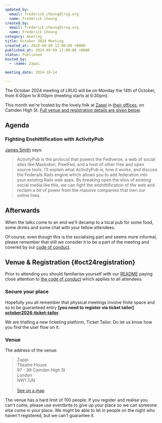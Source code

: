 ```yaml
---
updated_by:
  email: frederick.cheung@lrug.org
  name: Frederick Cheung
created_by:
  email: frederick.cheung@lrug.org
  name: Frederick Cheung
category: meeting
title: October 2024 Meeting
created_at: 2024-09-09 12:00:00 +0000
published_at: 2024-09-09 12:00:00 +0000
status: Published
hosted_by:
  - :name: Zappi

meeting_date: 2024-10-14

---
```


The October 2024 meeting of LRUG will be on Monday the 14th of
October, from 6:00pm to 8:00pm (meeting starts at 6:30pm).

This month we're hosted by the lovely folk at [Zappi](https://www.zappi.io/web/)
in [their offices][zappi-venue], on  Camden High St. [Full venue and
registration details are given below](#oct24registration).

## Agenda

### Fighting Enshittification with ActivityPub

[James Smith](https://mastodon.me.uk/@Floppy) says:

> ActivityPub is the protocol that powers the Fediverse, a web of social sites like Mastodon, PixelFed, and a host of other free and open source tools. I’ll explain what ActivityPub is, how it works, and discuss the Federails Rails engine which allows you to add federation into your existing Rails web apps.
> By breaking open the silos of existing social media like this, we can fight the enshittification of the web and reclaim a bit of power from the massive companies that own our online lives. 


## Afterwards

When the talks come to an end we'll decamp to a local pub for some food, some
drinks and some chat with your fellow attendees.

Of course, even though this is the socialising part and seems more
informal, please remember that still we consider it to be a part of the
meeting and covered by our [code of conduct](http://readme.lrug.org/#code-of-conduct).

## Venue & Registration {#oct24registration}

Prior to attending you should familiarise yourself with our
[README](http://readme.lrug.org/) paying close attention to [the code of
conduct](http://readme.lrug.org/#code-of-conduct) which applies to all
attendees.

### Secure your place

Hopefully you all remember that physical meetings involve finite space and so to
be guaranteed entry **[you need to register via ticket tailor]
[october2024-ticket-tailor]**.

We are trialling a new ticketing platform, Ticket Tailor. Do let us know how you
find the user flow on it.

### Venue

The address of the venue:

> Zappi<br/>Theatre House<br/>97 - 99 Camden High St<br/>London<br/>NW1 7JN<br/><br/>[See on a map][zappi-venue]

The venue has a hard limit of 100 people.  If you register and realise you
can't come, please use eventbrite to give up your place so we can someone
else come in your place.  We might be able to let in people on the night
who haven't registered, but we can't guarantee it.

[zappi-venue]: https://goo.gl/maps/3xNi53bvjgLEW5Ui7
[october2024-ticket-tailor]: https://buytickets.at/lrug/1382981
